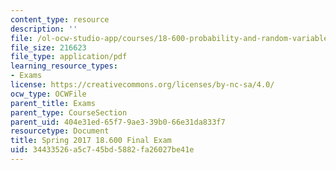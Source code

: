 ```yaml
---
content_type: resource
description: ''
file: /ol-ocw-studio-app/courses/18-600-probability-and-random-variables-fall-2019/34433526a5c745bd5882fa26027be41e_MIT18_600F19_final_2017.pdf
file_size: 216623
file_type: application/pdf
learning_resource_types:
- Exams
license: https://creativecommons.org/licenses/by-nc-sa/4.0/
ocw_type: OCWFile
parent_title: Exams
parent_type: CourseSection
parent_uid: 404e31ed-65f7-9ae3-39b0-66e31da833f7
resourcetype: Document
title: Spring 2017 18.600 Final Exam
uid: 34433526-a5c7-45bd-5882-fa26027be41e
---
```

